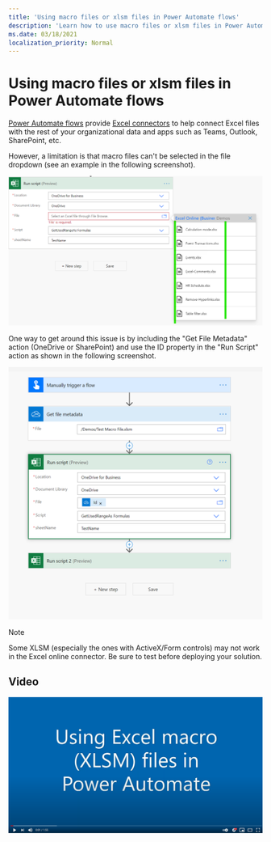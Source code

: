 ```yaml
---
title: 'Using macro files or xlsm files in Power Automate flows'
description: 'Learn how to use macro files or xlsm files in Power Automate flows.'
ms.date: 03/18/2021
localization_priority: Normal
---
```


# Using macro files or xlsm files in Power Automate flows

[Power Automate flows](https://us.flow.microsoft.com/) provide [Excel connectors](https://us.flow.microsoft.com/connectors/shared_excelonlinebusiness/excel-online-business/) to help connect Excel files with the rest of your organizational data and apps such as Teams, Outlook, SharePoint, etc.

However, a limitation is that macro files can't be selected in the file dropdown (see an example in the following screenshot).

![No xlsm in Run Script action](../../images/no-xlsm.png)

One way to get around this issue is by including the "Get File Metadata" action (OneDrive or SharePoint) and use the ID property in the "Run Script" action as shown in the following screenshot.

![xlsm in Run Script action](../../images/xlsm-in-pa.png)

> [!NOTE]
> Some XLSM (especially the ones with ActiveX/Form controls) may not work in the Excel online connector. Be sure to test before deploying your solution.

## Video

[![Watch video about using XLSM in Run Script action](../../images/xlsm-vid.png)](https://youtu.be/o-H9BbywJQQ "Video about using XLSM in Run Script action")
